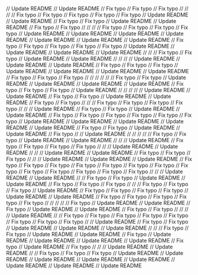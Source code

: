 // Update README
// Update README
// Fix typo
// Fix typo
// Fix typo
// 
// 
// 
// Fix typo
// Fix typo
// Fix typo
// Fix typo
// Fix typo
// Update README
// Update README
// Fix typo
// Fix typo
// Update README
// Update README
// Fix typo
// Fix typo
// 
// 
// 
// Fix typo
// Fix typo
// Fix typo
// Fix typo
// Update README
// Update README
// Update README
// Update README
// Update README
// Update README
// Update README
// Fix typo
// Fix typo
// Fix typo
// Fix typo
// Fix typo
// Update README
// Update README
// Update README
// Update README
// 
// 
// Fix typo
// Fix typo
// Update README
// Update README
// 
// 
// 
// Update README
// Update README
// Update README
// Fix typo
// Fix typo
// Fix typo
// Update README
// Update README
// Update README
// Update README
// Fix typo
// Fix typo
// Fix typo
// 
// 
// 
// 
// 
// Fix typo
// Fix typo
// Update README
// Update README
// Update README
// Update README
// Fix typo
// Fix typo
// Fix typo
// Update README
// 
// 
// 
// 
// Update README
// Update README
// Fix typo
// Fix typo
// Update README
// Update README
// Fix typo
// Fix typo
// 
// 
// Fix typo
// Fix typo
// Fix typo
// Fix typo
// 
// 
// Update README
// Fix typo
// Fix typo
// Update README
// Update README
// Fix typo
// Fix typo
// Fix typo
// Fix typo
// Fix typo
// Fix typo
// Update README
// Update README
// Update README
// Update README
// Update README
// Fix typo
// Fix typo
// Update README
// Update README
// Fix typo
// 
// Update README
// 
// 
// 
// 
// Fix typo
// Fix typo
// Update README
// Update README
// 
// 
// Update README
// Fix typo
// Fix typo
// Fix typo
// Fix typo
// 
// 
// Update README
// Update README
// 
// 
// Update README
// Update README
// Fix typo
// Fix typo
// Fix typo
// 
// 
// Update README
// Update README
// Update README
// Fix typo
// Fix typo
// Fix typo
// Fix typo
// Fix typo
// Fix typo
// Fix typo
// Fix typo
// Fix typo
// Fix typo
// Fix typo
// Fix typo
// Fix typo
// 
// 
// Update README
// Update README
// 
// Fix typo
// Fix typo
// Update README
// Update README
// Fix typo
// Fix typo
// Fix typo
// 
// 
// Fix typo
// Fix typo
// Fix typo
// Update README
// Fix typo
// Fix typo
// Fix typo
// Fix typo
// Update README
// Update README
// Fix typo
// Fix typo
// Fix typo
// Fix typo
// Fix typo
// 
// 
// 
// 
// Fix typo
// Update README
// Update README
// Fix typo
// Update README
// Update README
// Fix typo
// Fix typo
// 
// 
// 
// Update README
// 
// Fix typo
// Fix typo
// Fix typo
// Fix typo
// Fix typo
// Fix typo
// Fix typo
// Fix typo
// 
// Update README
// Fix typo
// Fix typo
// Update README
// Update README
// Update README
// 
// 
// Fix typo
// Fix typo
// Update README
// Update README
// Fix typo
// Update README
// Update README
// Update README
// Update README
// Fix typo
// Update README
// Fix typo
// 
// 
// Update README
// Update README
// 
// Fix typo
// Fix typo
// Fix typo
// Update README
// Update README
// Update README
// Update README
// Update README
// Update README
// Update README
// Update README

